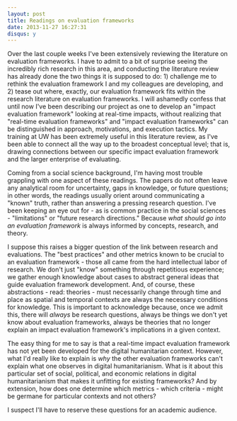 ```yaml
---
layout: post
title: Readings on evaluation frameworks
date: 2013-11-27 16:27:31
disqus: y
---
```


Over the last couple weeks I've been extensively reviewing the literature on evaluation frameworks. I have to admit to a bit of surprise seeing the incredibly rich research in this area, and conducting the literature review has already done the two things it is supposed to do: 1) challenge me to rethink the evaluation framework I and my colleagues are developing, and 2) tease out where, exactly, our evaluation framework fits within the research literature on evaluation frameworks. I will ashamedly confess that until now I've been describing our project as one to develop an "impact evaluation framework" looking at real-time impacts, without realizing that "real-time evaluation frameworks" and "impact evaluation frameworks" can be distinguished in approach, motivations, and execution tactics. My training at UW has been extremely useful in this literature review, as I've been able to connect all the way up to the broadest conceptual level; that is, drawing connections between our specific impact evaluation framework and the larger enterprise of evaluating.

Coming from a social science background, I'm having most trouble grappling with one aspect of these readings. The papers do not often leave any analytical room for uncertainty, gaps in knowledge, or future questions; in other words, the readings usually orient around communicating a "known" truth, rather than answering a pressing research question. I've been keeping an eye out for - as is common practice in the social sciences - "limitations" or "future research directions." Because *what should go into an evaluation framework* is always informed by concepts, research, and theory.

I suppose this raises a bigger question of the link between research and evaluations. The "best practices" and other metrics known to be crucial to an evaluation framework - those all came from the hard intellectual labor of research. We don't just "know" something through repetitious experience; we gather enough knowledge about cases to abstract general ideas that guide evaluation framework development. And, of course, these abstractions - read: theories - must necessarily change through time and place as spatial and temporal contexts are always the necessary conditions for knowledge. This is important to acknowledge because, once we admit this, there will *always* be research questions, always be things we don't yet know about evaluation frameworks, always be theories that no longer explain an impact evaluation framework's implications in a given context.

The easy thing for me to say is that a real-time impact evaluation framework has not yet been developed for the digital humanitarian context. However, what I'd really like to explain is *why* the other evaluation frameworks can't explain what one observes in digital humanitarianism. What is it about this particular set of social, political, and economic relations in digital humanitarianism that makes it unfitting for existing frameworks? And by extension, how does one determine which metrics - which criteria - might be germane for particular contexts and not others?

I suspect I'll have to reserve these questions for an academic audience.